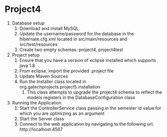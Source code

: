 # Project4
1. Database setup
    1. Download and install MySQL
    2. Update the username/password for the database in the hibernate.cfg.xml located in src/main/resources and src/test/resources
    3. Create two empty schemas: project4, project4test
2. Project setup
    1. Ensure that you have a version of eclipse installed which supports java 1.8
    2. From eclipse, import the provided .project file
    3. Update Maven Sources
    4. Run the Installer class located in org.gatechprojects.project5.installation
        1. This class attempts to upgrade the project4 schema to reflect the models registers in the DatabaseConfiguration class
3. Running the Application
    1. Start the ControllerService class passing in the semester id value for which you are optimizing as an argument
    2. Start the Server class
    3. Connect to the web application by navigating to the following url: http://localhost:4567


